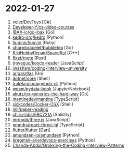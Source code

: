 # 2022-01-27

1. [veler/DevToys](https://github.com/veler/DevToys "A Swiss Army knife for developers.") [C#]
2. [Developer-Y/cs-video-courses](https://github.com/Developer-Y/cs-video-courses "List of Computer Science courses with video lectures.") 
3. [IBAX-io/go-ibax](https://github.com/IBAX-io/go-ibax "An innovative Blockchain Protocol Platform, which everyone can deploy their own applications quickly and easily, such as Dapp, DeFi, DAO, Cross-Blockchain transactions, etc.") [Go]
4. [kedro-org/kedro](https://github.com/kedro-org/kedro "A Python framework for creating reproducible, maintainable and modular data science code.") [Python]
5. [huginn/huginn](https://github.com/huginn/huginn "Create agents that monitor and act on your behalf. Your agents are standing by!") [Ruby]
6. [charmbracelet/bubbletea](https://github.com/charmbracelet/bubbletea "A powerful little TUI framework 🏗") [Go]
7. [KikiHobbyRepair/SpaceRat](https://github.com/KikiHobbyRepair/SpaceRat "") [C++]
8. [flxzt/rnote](https://github.com/flxzt/rnote "A simple drawing application to create handwritten notes.") [Rust]
9. [troyeguo/koodo-reader](https://github.com/troyeguo/koodo-reader "A modern ebook manager and reader with sync and backup capacities for Windows, macOS, Linux and Web") [JavaScript]
10. [jwasham/coding-interview-university](https://github.com/jwasham/coding-interview-university "A complete computer science study plan to become a software engineer.") 
11. [ariga/atlas](https://github.com/ariga/atlas "A database toolkit") [Go]
12. [dotnet/core](https://github.com/dotnet/core "Home repository for .NET Core") [Shell]
13. [trakBan/spongebob-cli](https://github.com/trakBan/spongebob-cli "Watch classic spongebob from the terminal!") [Python]
14. [wesm/pydata-book](https://github.com/wesm/pydata-book "Materials and IPython notebooks for Python for Data Analysis by Wes McKinney, published by O'Reilly Media") [JupyterNotebook]
15. [akutz/go-generics-the-hard-way](https://github.com/akutz/go-generics-the-hard-way "A hands-on approach to getting started with Go generics.") [Go]
16. [mantinedev/mantine](https://github.com/mantinedev/mantine "React components library with native dark theme support") [TypeScript]
17. [sickcodes/Docker-OSX](https://github.com/sickcodes/Docker-OSX "Run Mac in a Docker! Run near native OSX-KVM in Docker! X11 Forwarding! CI/CD for OS X!") [Shell]
18. [mli/paper-reading](https://github.com/mli/paper-reading "深度学习经典、新论文逐段精读") 
19. [chiru-labs/ERC721A](https://github.com/chiru-labs/ERC721A "https://ERC721A.org") [Solidity]
20. [mrdoob/three.js](https://github.com/mrdoob/three.js "JavaScript 3D Library.") [JavaScript]
21. [pmndrs/react-three-lgl](https://github.com/pmndrs/react-three-lgl "🔆 A React abstraction for the LGL Raycaster") [TypeScript]
22. [flutter/flutter](https://github.com/flutter/flutter "Flutter makes it easy and fast to build beautiful apps for mobile and beyond") [Dart]
23. [amundsen-io/amundsen](https://github.com/amundsen-io/amundsen "Amundsen is a metadata driven application for improving the productivity of data analysts, data scientists and engineers when interacting with data.") [Python]
24. [bregman-arie/devops-exercises](https://github.com/bregman-arie/devops-exercises "Linux, Jenkins, AWS, SRE, Prometheus, Docker, Python, Ansible, Git, Kubernetes, Terraform, OpenStack, SQL, NoSQL, Azure, GCP, DNS, Elastic, Network, Virtualization. DevOps Interview Questions") [Python]
25. [Chanda-Abdul/Grokking-the-Coding-Interview-Patterns](https://github.com/Chanda-Abdul/Grokking-the-Coding-Interview-Patterns "This course categorizes coding interview problems into a set of 16 patterns. Each pattern will be a complete tool - consisting of data structures, algorithms, and analysis techniques - to solve a specific category of problems. The goal is to develop an understanding of the underlying pattern, so that, we can apply that pattern to solve other pro…") 
